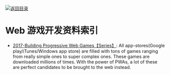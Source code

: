 [![返回目录](https://parg.co/UGo)](https://parg.co/b4z) 
 
 


 


 


 



# Web 游戏开发资料索引



- [2017-Building Progressive Web Games【Series】](https://medium.com/@prateekbh/progressive-web-games-part-1-62dcb89c39ff): All app-stores(Google play/iTunes/Windows app store) are filled with tons of games ranging from really simple ones to super complex ones. These games are downloaded millions of times. With the power of PWAs, a lot of these are perfect candidates to be brought to the web instead.